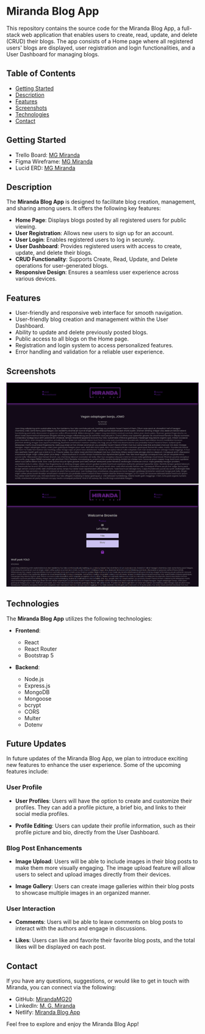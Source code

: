 # Miranda Blog App

This repository contains the source code for the Miranda Blog App, a full-stack web application that enables users to create, read, update, and delete (CRUD) their blogs. The app consists of a Home page where all registered users' blogs are displayed, user registration and login functionalities, and a User Dashboard for managing blogs.

## Table of Contents

- [Getting Started](#planning)
- [Description](#description)
- [Features](#features)
- [Screenshots](#screenshots)
- [Technologies](#technologies)
- [Contact](#contact)

## Getting Started

- Trello Board: [MG Miranda](https://trello.com/invite/b/CMKIbzEr/ATTI4319b04985b8bfc860e8a85aca09ae759DEF0CE8/blog-app)
- Figma Wireframe: [MG Miranda](https://www.figma.com/file/7QtOHm8Zsg6Ja1wcrRTbYo/Blog-App-Wireframe?type=whiteboard&node-id=0%3A1&t=r0OL8cS2gXJzitIl-1)
- Lucid ERD: [MG Miranda](https://lucid.app/lucidchart/2f385cd7-3477-4a20-8266-188e94ae5536/edit?viewport_loc=-822%2C-30%2C996%2C860%2C0_0&invitationId=inv_9cc5840a-321a-45a2-ab36-87ce9aba30b0)

## Description

The **Miranda Blog App** is designed to facilitate blog creation, management, and sharing among users. It offers the following key features:

- **Home Page**: Displays blogs posted by all registered users for public viewing.
- **User Registration**: Allows new users to sign up for an account.
- **User Login**: Enables registered users to log in securely.
- **User Dashboard**: Provides registered users with access to create, update, and delete their blogs.
- **CRUD Functionality**: Supports Create, Read, Update, and Delete operations for user-generated blogs.
- **Responsive Design**: Ensures a seamless user experience across various devices.

## Features

- User-friendly and responsive web interface for smooth navigation.
- User-friendly blog creation and management within the User Dashboard.
- Ability to update and delete previously posted blogs.
- Public access to all blogs on the Home page.
- Registration and login system to access personalized features.
- Error handling and validation for a reliable user experience.

## Screenshots

![Homepage](/frontend/public/images/HomePage.png)
![User Dashboard](/frontend/public/images/UserDashboard.png)

## Technologies

The **Miranda Blog App** utilizes the following technologies:

- **Frontend**:
  - React
  - React Router
  - Bootstrap 5

- **Backend**:
  - Node.js
  - Express.js
  - MongoDB
  - Mongoose
  - bcrypt
  - CORS
  - Multer
  - Dotenv

## Future Updates

In future updates of the Miranda Blog App, we plan to introduce exciting new features to enhance the user experience. Some of the upcoming features include:

### User Profile

- **User Profiles**: Users will have the option to create and customize their profiles. They can add a profile picture, a brief bio, and links to their social media profiles.

- **Profile Editing**: Users can update their profile information, such as their profile picture and bio, directly from the User Dashboard.

### Blog Post Enhancements

- **Image Upload**: Users will be able to include images in their blog posts to make them more visually engaging. The image upload feature will allow users to select and upload images directly from their devices.

- **Image Gallery**: Users can create image galleries within their blog posts to showcase multiple images in an organized manner.

### User Interaction

- **Comments**: Users will be able to leave comments on blog posts to interact with the authors and engage in discussions.

- **Likes**: Users can like and favorite their favorite blog posts, and the total likes will be displayed on each post.


## Contact

If you have any questions, suggestions, or would like to get in touch with Miranda, you can connect via the following:

- GitHub: [MirandaMG20](https://github.com/MirandaMG20)
- LinkedIn: [M. G. Miranda](https://www.linkedin.com/in/m-g-miranda)
- Netlify: [Miranda Blog App](https://miranda-blog-app.netlify.app/)

Feel free to explore and enjoy the Miranda Blog App!